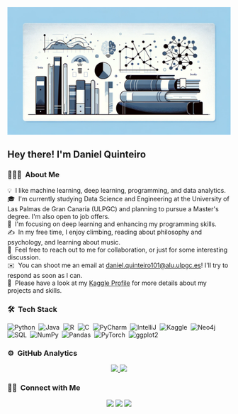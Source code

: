 ![My banner](https://raw.githubusercontent.com/danqdon/danqdon/master/github_banner.png)

<h2>Hey there! I'm Daniel Quinteiro</h2>


### 👨🏻‍💻 &nbsp;About Me

💡 &nbsp;I like machine learning, deep learning, programming, and data analytics.\
🎓 &nbsp;I'm currently studying Data Science and Engineering at the University of Las Palmas de Gran Canaria (ULPGC) and planning to pursue a Master's degree. I'm also open to job offers.\
🌱 &nbsp;I'm focusing on deep learning and enhancing my programming skills.\
✍️ &nbsp;In my free time, I enjoy climbing, reading about philosophy and psychology, and learning about music.\
💬 &nbsp;Feel free to reach out to me for collaboration, or just for some interesting discussion.\
✉️ &nbsp;You can shoot me an email at [daniel.quinteiro101@alu.ulpgc.es](mailto:daniel.quinteiro101@alu.ulpgc.es)! I'll try to respond as soon as I can.\
📄 &nbsp;Please have a look at my [Kaggle Profile](https://www.kaggle.com/kingteiro) for more details about my projects and skills.

### 🛠 &nbsp;Tech Stack

![Python](https://img.shields.io/badge/-Python-05122A?style=flat&logo=python)&nbsp;
![Java](https://img.shields.io/badge/-Java-05122A?style=flat&logo=Java&logoColor=FFA518)&nbsp;
![R](https://img.shields.io/badge/-R-05122A?style=flat&logo=R&logoColor=276DC3)&nbsp;
![C](https://img.shields.io/badge/-C-05122A?style=flat&logo=C&logoColor=A8B9CC)&nbsp;
![PyCharm](https://img.shields.io/badge/-PyCharm-05122A?style=flat&logo=pycharm)&nbsp;
![IntelliJ](https://img.shields.io/badge/-IntelliJ-05122A?style=flat&logo=intellij-idea)&nbsp;
![Kaggle](https://img.shields.io/badge/-Kaggle-05122A?style=flat&logo=kaggle)&nbsp;
![Neo4j](https://img.shields.io/badge/-Neo4j-05122A?style=flat&logo=neo4j)&nbsp;
![SQL](https://img.shields.io/badge/-SQL-05122A?style=flat&logo=sql)&nbsp;
![NumPy](https://img.shields.io/badge/-NumPy-05122A?style=flat&logo=numpy)&nbsp;
![Pandas](https://img.shields.io/badge/-Pandas-05122A?style=flat&logo=pandas)&nbsp;
![PyTorch](https://img.shields.io/badge/-PyTorch-05122A?style=flat&logo=pytorch)&nbsp;
![ggplot2](https://img.shields.io/badge/-ggplot2-05122A?style=flat&logo=r&logoColor=276DC3)

### ⚙️ &nbsp;GitHub Analytics

<p align="center">
<a href="https://github.com/danqdon">
  <img height="180em" src="https://github-readme-stats-eight-theta.vercel.app/api?username=danqdon&show_icons=true&theme=algolia&include_all_commits=true&count_private=true"/>
  <img height="180em" src="https://github-readme-stats-eight-theta.vercel.app/api/top-langs/?username=danqdon&layout=compact&langs_count=8&theme=algolia"/>
</a>
</p>

### 🤝🏻 &nbsp;Connect with Me

<p align="center">
<a href="https://www.linkedin.com/in/dani-quinteiro-24a202294/"><img src="https://img.shields.io/badge/-Daniel%20Quinteiro-0077B5?style=flat&logo=Linkedin&logoColor=white"/></a>
<a href="https://www.kaggle.com/kingteiro"><img src="https://img.shields.io/badge/-@kingteiro-20BEFF?style=flat&logo=Kaggle&logoColor=white"/></a>
<a href="mailto:daniel.quinteiro101@alu.ulpgc.es"><img src="https://img.shields.io/badge/-daniel.quinteiro101@alu.ulpgc.es-D14836?style=flat&logo=Gmail&logoColor=white"/></a>
</p>
